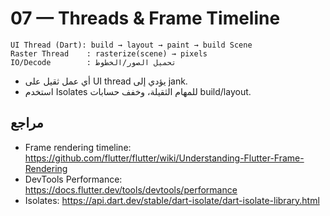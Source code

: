 # 07 — Threads & Frame Timeline

```
UI Thread (Dart): build → layout → paint → build Scene
Raster Thread    : rasterize(scene) → pixels
IO/Decode        : تحميل الصور/الخطوط
```

- أي عمل ثقيل على UI thread يؤدي إلى jank.
- استخدم Isolates للمهام الثقيلة، وخفف حسابات build/layout.

## مراجع
- Frame rendering timeline: https://github.com/flutter/flutter/wiki/Understanding-Flutter-Frame-Rendering
- DevTools Performance: https://docs.flutter.dev/tools/devtools/performance
- Isolates: https://api.dart.dev/stable/dart-isolate/dart-isolate-library.html
